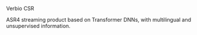 Verbio CSR

ASR4 streaming product based on Transformer DNNs, with multilingual and unsupervised information.
